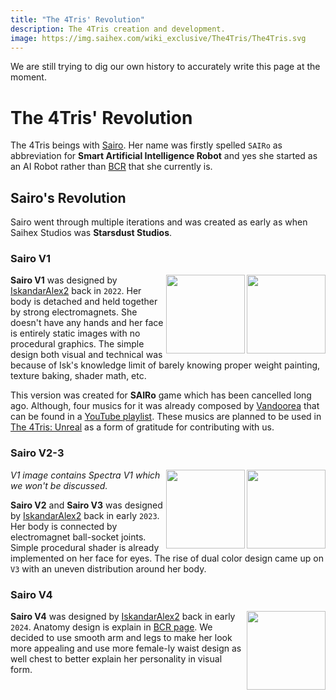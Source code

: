 ```yaml
---
title: "The 4Tris' Revolution"
description: The 4Tris creation and development.
image: https://img.saihex.com/wiki_exclusive/The4Tris/The4Tris.svg
---
```

<p class="warning_box">We are still trying to dig our own history to accurately write this page at the moment.</p>

# The 4Tris' Revolution
The 4Tris beings with [Sairo](../Characters/Sairo). Her name was firstly spelled `SAIRo` as abbreviation for **Smart Artificial Intelligence Robot** and yes she started as an AI Robot rather than [BCR](../logic/Brain_Crystal#brain-crystal-robot) that she currently is.

## Sairo's Revolution
Sairo went through multiple iterations and was created as early as when Saihex Studios was **Starsdust Studios**.

### Sairo V1
<img align="right" width="126" src="https://img.saihex.com/wiki_exclusive/The4Tris/page_icon/official_contents/sairo/sairo_v1.png?downscale=fm">

<img align="right" width="126" src="https://img.saihex.com/wiki_exclusive/The4Tris/page_icon/official_contents/sairo/sword_v1.png?downscale=fm">

**Sairo V1** was designed by [IskandarAlex2](https://github.com/IskandarAlex2) back in `2022`. Her body is detached and held together by strong electromagnets. She doesn't have any hands and her face is entirely static images with no procedural graphics. The simple design both visual and technical was because of Isk's knowledge limit of barely knowing proper weight painting, texture baking, shader math, etc.

This version was created for **SAIRo** game which has been cancelled long ago. Although, four musics for it was already composed by [Vandoorea](https://www.youtube.com/@Vandoorea) that can be found in a [YouTube playlist](https://www.youtube.com/playlist?list=PLNVE8lNMMe2GBo_4RDFaTb44uB-nv5cDK). These musics are planned to be used in [The 4Tris: Unreal](../official_contents/The4Tris_Unreal) as a form of gratitude for contributing with us.

### Sairo V2-3
<img align="right" width="126" src="https://img.saihex.com/wiki_exclusive/The4Tris/page_icon/official_contents/sairo/sairo_v2.png?downscale=fm">

<img align="right" width="126" src="https://img.saihex.com/wiki_exclusive/The4Tris/page_icon/official_contents/sairo/sairo_v3.png?downscale=fm">

*V1 image contains Spectra V1 which we won't be discussed.*

**Sairo V2** and **Sairo V3** was designed by [IskandarAlex2](https://github.com/IskandarAlex2) back in early `2023`. Her body is connected by electromagnet ball-socket joints. Simple procedural shader is already implemented on her face for eyes. The rise of dual color design came up on `V3` with an uneven distribution around her body.

### Sairo V4
<img align="right" width="126" src="https://img.saihex.com/wiki_exclusive/The4Tris/page_icon/characters/sairo/sairo.png?downscale=fm">

**Sairo V4** was designed by [IskandarAlex2](https://github.com/IskandarAlex2) back in early `2024`. Anatomy design is explain in [BCR page](../logic/Brain_Crystal#brain-crystal-robot). We decided to use smooth arm and legs to make her look more appealing and use more female-ly waist design as well chest to better explain her personality in visual form.